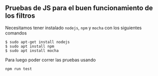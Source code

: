 ## Pruebas de JS para el buen funcionamiento de los filtros

Necesitamos tener instalado `nodejs`, `npm` y `mocha` con los siguientes comandos
```
$ sudo apt-get install nodejs
$ sudo apt install npm
$ sudo apt install mocha
```
Para luego poder correr las pruebas usando
```
npm run test
```

